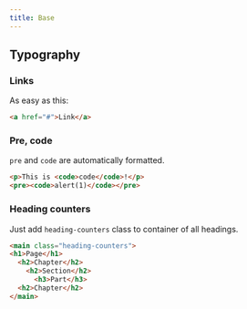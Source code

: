 ```yaml
---
title: Base
---
```

## Typography

### Links

As easy as this:

```HTML
<a href="#">Link</a>
```

### Pre, code

`pre` and `code` are automatically formatted.

```HTML
<p>This is <code>code</code>!</p>
<pre><code>alert(1)</code></pre>
```

### Heading counters

Just add `heading-counters` class to container of all headings.

```HTML
<main class="heading-counters">
<h1>Page</h1>
  <h2>Chapter</h2>
    <h2>Section</h2>
      <h3>Part</h3>
  <h2>Chapter</h2>
</main>
```

